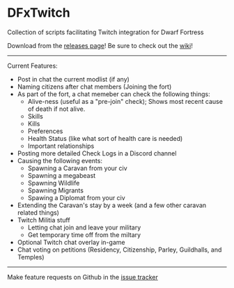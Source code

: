 # DFxTwitch
Collection of scripts facilitating Twitch integration for Dwarf Fortress

Download from the [releases page](https://github.com/SquidCoderIndustries/DFxTwitch/releases/latest)!
Be sure to check out the [wiki](https://github.com/SquidCoderIndustries/DFxTwitch/wiki)!


---
Current Features:
- Post in chat the current modlist (if any)
- Naming citizens after chat members (Joining the fort)
- As part of the fort, a chat memeber can check the following things:
  - Alive-ness (useful as a "pre-join" check); Shows most recent cause of death if not alive.
  - Skills
  - Kills
  - Preferences
  - Health Status (like what sort of health care is needed)
  - Important relationships
- Posting more detailed Check Logs in a Discord channel
- Causing the following events:
  - Spawning a Caravan from your civ
  - Spawning a megabeast
  - Spawning Wildlife
  - Spawning Migrants
  - Spawing a Diplomat from your civ
- Extending the Caravan's stay by a week (and a few other caravan related things)
- Twitch Militia stuff
   - Letting chat join and leave your military
   - Get temporary time off from the miltary
- Optional Twitch chat overlay in-game
- Chat voting on petitions (Residency, Citizenship, Parley, Guildhalls, and Temples)

---
Make feature requests on Github in the [issue tracker](https://github.com/SquidCoderIndustries/DFxTwitch/issues)
